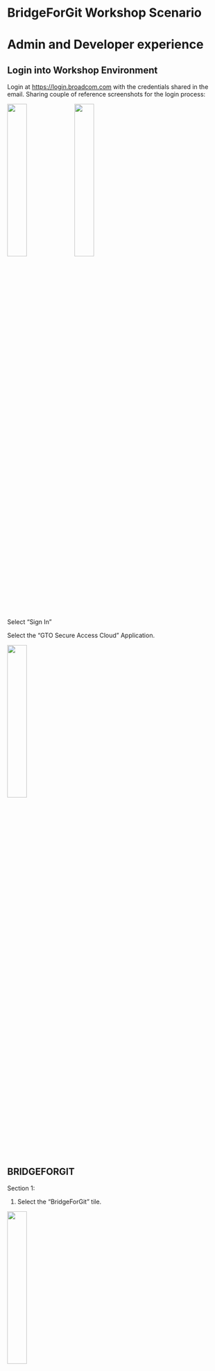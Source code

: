 # BridgeForGit Workshop Scenario
# Admin and Developer experience 

## Login into Workshop Environment

Login at https://login.broadcom.com with the credentials shared in the email. Sharing couple of reference screenshots for the login process: 

<img src='images/bridge/b4g1.png' width='30%'>

<img src='images/bridge/b4g2.png' width='30%'>

Select “Sign In”

Select the “GTO Secure Access Cloud” Application. 

<img src='images/bridge/b4g3.png' width='30%'>

## BRIDGEFORGIT 

Section 1: 

1. Select the “BridgeForGit” tile. 

<img src='images/bridge/b4g4.png' width='30%'>

2. Authenticate via Github. Please enter the credentials shared by the instructor. 

<img src='images/bridge/b4g5.png' width='30%'>

<img src='images/bridge/b4g6.png' width='30%'>

3. BridgeForGit UI gets launched. Select "Create new mapping" on the top right. 

<img src='images/bridge/b4g7.png' width='30%'>

4. Select Template for "Simple Mapping Definition"

<img src='images/bridge/b4g8.png' width='30%'>

Enter the Github url. The Url will be of the format https://github.com/theworkshopuser/doggos-custxx. Replace xx with your user id number. 

<img src='images/bridge/b4g9.png' width='30%'>

Select Next. 

Endevor Connection page will appear. Keep the defaults. 

<img src='images/bridge/b4g10.png' width='30%'>

Select Next. 

Enter the Branch name as “main”. Keep the other fields as defaults. 

<img src='images/bridge/b4g11.png' width='30%'>

For Map Inventory details.
- For Endevor System, Select “DOGGOS-DOGGOS”. 
- For Endevor Sub System, Select “Cust00x-Cust00x”. Replace x with your User ID.
- For Element Types, Select

<img src='images/bridge/b4g12.png' width='30%'>

<img src='images/bridge/b4g13.png' width='30%'>

<img src='images/bridge/b4g14.png' width='30%'>

Select Next. 

<img src='images/bridge/b4g15.png' width='30%'>

Select “Initialize Mapping”

The Mapping initialization Begins.

<img src='images/bridge/b4g16.png' width='30%'>

<img src='images/bridge/b4g17.png' width='30%'>

Section 2: 

Access the workspace.  

From the Application Portal Page. The page where you selected “BridgeForGit” before, now select “MSD-Workshop”. Sharing a reference screenshot: 

<img src='images/bridge/b4g18.png' width='30%'>

This will launch the Workshop environment: 

<img src='images/bridge/b4g19.png' width='30%'>

Select “Workspaces” Tab. 

<img src='images/bridge/b4g20.png' width='30%'>

Hover over the paused status, it will list the option to Run. Select Run

<img src='images/bridge/b4g21.png' width='30%'>

This will launch the workspace. 

<img src='images/bridge/b4g22.png' width='30%'>

Please wait for the startup script to be finished. 

Section 3: 

Select the burger icon (three vertical lines), File -> Open Folder (Ensure the open folder is pointing to /home/developer and selct OK).

From the command line Terminal. Run the command: cd /home/developer

Now Clone the newly mapped github repo. 
Command: git clone git@github.com:theworkshopuser/doggos-custXX.git

Replace XX with the number in your User ID. For instance if you are user 16, then the command will be 
git clone git@github.com:theworkshopuser/doggos-cust16.git

<img src='images/bridge/b4g23.png' width='30%'>

Cd into the cloned repo directory and switch to main branch. 

Commands: 
cd doggos-custXX/
Replace XX with number in your User ID. 

git checkout main

<img src='images/bridge/b4g24.png' width='30%'>

Open the doggos-cust6 folder in the VSCode Explorer and select the file that corresponds to your User Id. 

<img src='images/bridge/b4g25.png' width='30%'>

Make a Quick change. Update one of the existing comments. 
Change line 20 from 

<img src='images/bridge/b4g26.png' width='30%'>

To

<img src='images/bridge/b4g27.png' width='30%'>

Save the file. 

Track, commit and push the changes into the github repo. 

git add . 
git commit -m "updated a comment"
git push

<img src='images/bridge/b4g28.png' width='30%'>

At this point, User edited a cobol file, pushed the changes to Github. With BridgeForGit Mapping that is already performed between this Github repo to the Endevor, the changes are synched with the Endevor.
To validate that the changes got synced to Endevor, Perform the below steps. 

Select the burger icon (three vertical lines), File -> Open Folder (Ensure the open folder is pointing to /home/developer/doggos-gse/ and selct OK).

<img src='images/bridge/b4g29.png' width='30%'>

Launch the "Explorer for Endevor" extension, This extension is already configured to Endevor instance and Inventory location. Select the configurations that get listed. Sharing reference screenshots:

<img src='images/bridge/b4g30.png' width='30%'>

<img src='images/bridge/b4g31.png' width='30%'>

<img src='images/bridge/b4g32.png' width='30%'>

Expand the folder structure in Explorer tab and select "show history"

<img src='images/bridge/b4g33.png' width='30%'>

This will list the file changes and Element history. 

<img src='images/bridge/b4g34.png' width='30%'>


